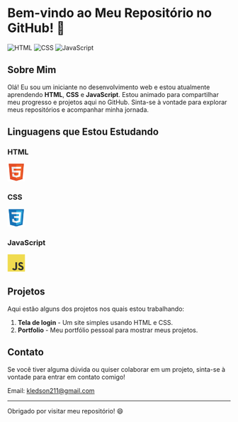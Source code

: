 # Bem-vindo ao Meu Repositório no GitHub! 👋

![HTML](https://img.shields.io/badge/HTML-E34F26?style=for-the-badge&logo=html5&logoColor=white)
![CSS](https://img.shields.io/badge/CSS-1572B6?style=for-the-badge&logo=css3&logoColor=white)
![JavaScript](https://img.shields.io/badge/JavaScript-F7DF1E?style=for-the-badge&logo=javascript&logoColor=black)

## Sobre Mim

Olá! Eu sou um iniciante no desenvolvimento web e estou atualmente aprendendo **HTML**, **CSS** e **JavaScript**. Estou animado para compartilhar meu progresso e projetos aqui no GitHub. Sinta-se à vontade para explorar meus repositórios e acompanhar minha jornada.

## Linguagens que Estou Estudando

### HTML
<img src="https://raw.githubusercontent.com/devicons/devicon/master/icons/html5/html5-original.svg" alt="HTML Logo" width="40" height="40">

### CSS
<img src="https://raw.githubusercontent.com/devicons/devicon/master/icons/css3/css3-original.svg" alt="CSS Logo" width="40" height="40">

### JavaScript
<img src="https://raw.githubusercontent.com/devicons/devicon/master/icons/javascript/javascript-original.svg" alt="JavaScript Logo" width="40" height="40">

## Projetos

Aqui estão alguns dos projetos nos quais estou trabalhando:

1. **Tela de login** - Um site simples usando HTML e CSS.
2. **Portfolio** - Meu portfólio pessoal para mostrar meus projetos.

## Contato

Se você tiver alguma dúvida ou quiser colaborar em um projeto, sinta-se à vontade para entrar em contato comigo!

Email: kledson211@gmail.com

---

Obrigado por visitar meu repositório! 😄
